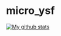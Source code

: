 # micro_ysf
[![My github stats](https://github-readme-stats.vercel.app/api?username=myusf01&show_icons=true&theme=dark)](https://github.com/anuraghazra/github-readme-stats)
 
